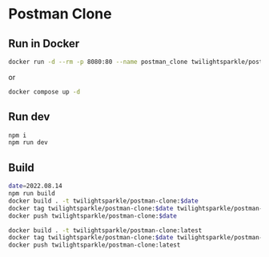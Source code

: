 # Postman Clone

## Run in Docker

```bash
docker run -d --rm -p 8080:80 --name postman_clone twilightsparkle/postman-clone
```

or

```bash
docker compose up -d
```

## Run dev

```bash
npm i
npm run dev
```

## Build

```bash
date=2022.08.14
npm run build
docker build . -t twilightsparkle/postman-clone:$date
docker tag twilightsparkle/postman-clone:$date twilightsparkle/postman-clone:$date
docker push twilightsparkle/postman-clone:$date

docker build . -t twilightsparkle/postman-clone:latest
docker tag twilightsparkle/postman-clone:$date twilightsparkle/postman-clone:latest
docker push twilightsparkle/postman-clone:latest
```
